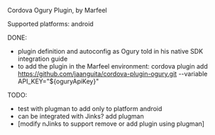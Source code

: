 Cordova Ogury Plugin,
by Marfeel

Supported platforms: android

DONE:
- plugin definition and autoconfig as Ogury told in his native SDK integration guide
- to add the plugin in the Marfeel environment: cordova plugin add https://github.com/jaanguita/cordova-plugin-ogury.git --variable API_KEY="\${oguryApiKey}"

TODO: 
- test with plugman to add only to platform android
- can be integrated with Jinks? add plugman
- [modify nJinks to support remove or add plugin using plugman]


